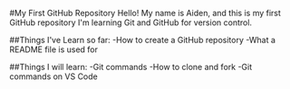 #My First GitHub Repository
Hello! My name is Aiden, and this is my first GitHub repository
I'm learning Git and GitHub for version control.

##Things I've Learn so far:
-How to create a GitHub repository
-What a README file is used for

##Things I will learn:
-Git commands
-How to clone and fork
-Git commands on VS Code

